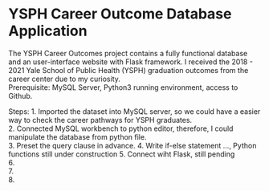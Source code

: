 # YSPH Career Outcome Database Application
The YSPH Career Outcomes project contains a fully functional database and an user-interface website with Flask framework. I received the 2018 - 2021 Yale School of Public Health (YSPH) graduation outcomes from the career center due to my curiosity.   
Prerequisite: MySQL Server, Python3 running environment, access to Github.
                  
Steps: 1. Imported the dataset into MySQL server, so we could have a easier way to check the career pathways for YSPH graduates.   
       2. Connected MySQL workbench to python editor, therefore, I could manipulate the database from python file.   
       3. Preset the query clause in advance.
       4. Write if-else statement ..., Python functions still under construction
       5. Connect wiht Flask, still pending   
       6.             
       7.  
       8.          
